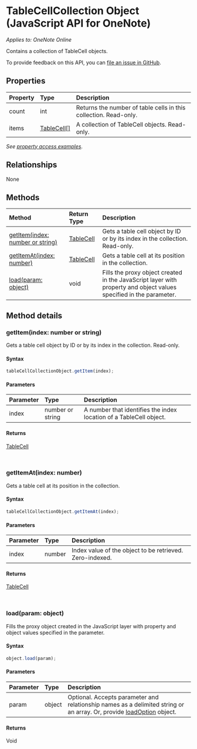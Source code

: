 # TableCellCollection Object (JavaScript API for OneNote)

_Applies to: OneNote Online_  

Contains a collection of TableCell objects.

To provide feedback on this API, you can [file an issue in GitHub](https://github.com/OfficeDev/office-js-docs/issues/new?title=OneNote-tableCellCollection).

## Properties

| Property	   | Type	|Description|
|:---------------|:--------|:----------|
|count|int|Returns the number of table cells in this collection. Read-only.|
|items|[TableCell[]](tablecell.md)|A collection of TableCell objects. Read-only.|

_See [property access examples](#property-access-examples)_.

## Relationships

None


## Methods

| Method		   | Return Type	|Description| 
|:---------------|:--------|:----------|
|[getItem(index: number or string)](#getitemindex-number-or-string)|[TableCell](tablecell.md)|Gets a table cell object by ID or by its index in the collection. Read-only.|
|[getItemAt(index: number)](#getitematindex-number)|[TableCell](tablecell.md)|Gets a table cell at its position in the collection.|
|[load(param: object)](#loadparam-object)|void|Fills the proxy object created in the JavaScript layer with property and object values specified in the parameter.|

## Method details

### getItem(index: number or string)

Gets a table cell object by ID or by its index in the collection. Read-only.

#### Syntax

```js
tableCellCollectionObject.getItem(index);
```

#### Parameters

| Parameter	   | Type	|Description|
|:---------------|:--------|:----------|
|index|number or string|A number that identifies the index location of a TableCell object.|

#### Returns

[TableCell](tablecell.md)

<br/>

### getItemAt(index: number)

Gets a table cell at its position in the collection.
 
#### Syntax

```js
tableCellCollectionObject.getItemAt(index);
```

#### Parameters

| Parameter	   | Type	|Description|
|:---------------|:--------|:----------|
|index|number|Index value of the object to be retrieved. Zero-indexed.|

#### Returns

[TableCell](tablecell.md)

<br/>

### load(param: object)

Fills the proxy object created in the JavaScript layer with property and object values specified in the parameter.

#### Syntax

```js
object.load(param);
```

#### Parameters

| Parameter	   | Type	|Description|
|:---------------|:--------|:----------|
|param|object|Optional. Accepts parameter and relationship names as a delimited string or an array. Or, provide [loadOption](loadoption.md) object.|

#### Returns

Void


<br/>

